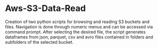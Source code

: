 # Aws-S3-Data-Read

Creation of two python scripts for browsing and reading S3 buckets and files.
Navigation is done through numeric menus and can be accessed via command prompt.
After selecting the desired file, the script generates dataframes from json, parquet, csv and avro files contained in folders and subfolders of the selected bucket.
